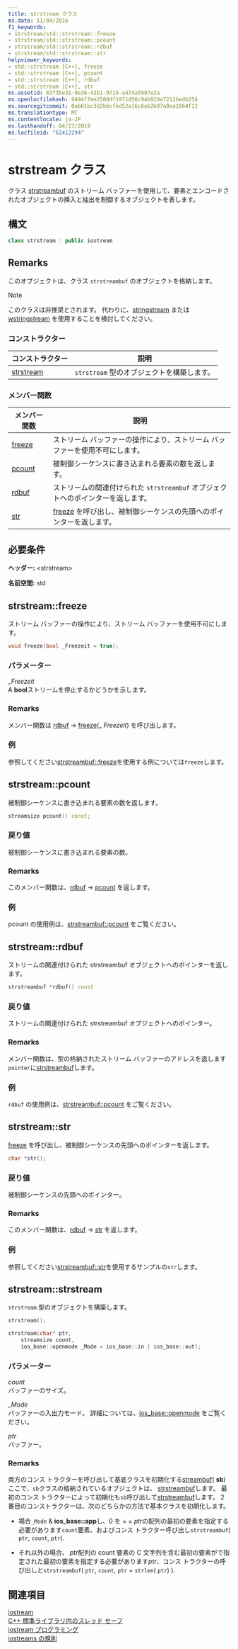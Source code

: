 ```yaml
---
title: strstream クラス
ms.date: 11/04/2016
f1_keywords:
- strstream/std::strstream::freeze
- strstream/std::strstream::pcount
- strstream/std::strstream::rdbuf
- strstream/std::strstream::str
helpviewer_keywords:
- std::strstream [C++], freeze
- std::strstream [C++], pcount
- std::strstream [C++], rdbuf
- std::strstream [C++], str
ms.assetid: 63f3be31-9e36-42b1-9715-a474a5997e2a
ms.openlocfilehash: 9494f7ee2508df1971d56c94b929a7212bedb254
ms.sourcegitcommit: 0ab61bc3d2b6cfbd52a16c6ab2b97a8ea1864f12
ms.translationtype: MT
ms.contentlocale: ja-JP
ms.lasthandoff: 04/23/2019
ms.locfileid: "62412294"
---
```

# <a name="strstream-class"></a>strstream クラス

クラス [strstreambuf](../standard-library/strstreambuf-class.md) のストリーム バッファーを使用して、要素とエンコードされたオブジェクトの挿入と抽出を制御するオブジェクトを表します。

## <a name="syntax"></a>構文

```cpp
class strstream : public iostream
```

## <a name="remarks"></a>Remarks

このオブジェクトは、クラス `strstreambuf` のオブジェクトを格納します。

> [!NOTE]
> このクラスは非推奨とされます。 代わりに、[stringstream](../standard-library/sstream-typedefs.md#stringstream) または [wstringstream](../standard-library/sstream-typedefs.md#wstringstream) を使用することを検討してください。

### <a name="constructors"></a>コンストラクター

|コンストラクター|説明|
|-|-|
|[strstream](#strstream)|`strstream` 型のオブジェクトを構築します。|

### <a name="member-functions"></a>メンバー関数

|メンバー関数|説明|
|-|-|
|[freeze](#freeze)|ストリーム バッファーの操作により、ストリーム バッファーを使用不可にします。|
|[pcount](#pcount)|被制御シーケンスに書き込まれる要素の数を返します。|
|[rdbuf](#rdbuf)|ストリームの関連付けられた `strstreambuf` オブジェクトへのポインターを返します。|
|[str](#str)|[freeze](../standard-library/strstreambuf-class.md#freeze) を呼び出し、被制御シーケンスの先頭へのポインターを返します。|

## <a name="requirements"></a>必要条件

**ヘッダー:** \<strstream>

**名前空間:** std

## <a name="freeze"></a>  strstream::freeze

ストリーム バッファーの操作により、ストリーム バッファーを使用不可にします。

```cpp
void freeze(bool _Freezeit = true);
```

### <a name="parameters"></a>パラメーター

*_Freezeit*<br/>
A **bool**ストリームを停止するかどうかを示します。

### <a name="remarks"></a>Remarks

メンバー関数は [rdbuf](#rdbuf) -> [freeze](../standard-library/strstreambuf-class.md#freeze)(_ *Freezeit*) を呼び出します。

### <a name="example"></a>例

参照してください[strstreambuf::freeze](../standard-library/strstreambuf-class.md#freeze)を使用する例については`freeze`します。

## <a name="pcount"></a>  strstream::pcount

被制御シーケンスに書き込まれる要素の数を返します。

```cpp
streamsize pcount() const;
```

### <a name="return-value"></a>戻り値

被制御シーケンスに書き込まれる要素の数。

### <a name="remarks"></a>Remarks

このメンバー関数は、[rdbuf](#rdbuf) -> [pcount](../standard-library/strstreambuf-class.md#pcount) を返します。

### <a name="example"></a>例

pcount の使用例は、[strstreambuf::pcount](../standard-library/strstreambuf-class.md#pcount) をご覧ください。

## <a name="rdbuf"></a>  strstream::rdbuf

ストリームの関連付けられた strstreambuf オブジェクトへのポインターを返します。

```cpp
strstreambuf *rdbuf() const
```

### <a name="return-value"></a>戻り値

ストリームの関連付けられた strstreambuf オブジェクトへのポインター。

### <a name="remarks"></a>Remarks

メンバー関数は、型の格納されたストリーム バッファーのアドレスを返します`pointer`に[strstreambuf](../standard-library/strstreambuf-class.md)します。

### <a name="example"></a>例

`rdbuf` の使用例は、[strstreambuf::pcount](../standard-library/strstreambuf-class.md#pcount) をご覧ください。

## <a name="str"></a>  strstream::str

[freeze](../standard-library/strstreambuf-class.md#freeze) を呼び出し、被制御シーケンスの先頭へのポインターを返します。

```cpp
char *str();
```

### <a name="return-value"></a>戻り値

被制御シーケンスの先頭へのポインター。

### <a name="remarks"></a>Remarks

このメンバー関数は、[rdbuf](#rdbuf) -> [str](../standard-library/strstreambuf-class.md#str) を返します。

### <a name="example"></a>例

参照してください[strstreambuf::str](../standard-library/strstreambuf-class.md#str)を使用するサンプルの`str`します。

## <a name="strstream"></a>  strstream::strstream

`strstream` 型のオブジェクトを構築します。

```cpp
strstream();

strstream(char* ptr,
    streamsize count,
    ios_base::openmode _Mode = ios_base::in | ios_base::out);
```

### <a name="parameters"></a>パラメーター

*count*<br/>
バッファーのサイズ。

*_Mode*<br/>
バッファーの入出力モード。 詳細については、[ios_base::openmode](../standard-library/ios-base-class.md#openmode) をご覧ください。

*ptr*<br/>
バッファー。

### <a name="remarks"></a>Remarks

両方のコンス トラクターを呼び出して基底クラスを初期化する[streambuf](../standard-library/streambuf-typedefs.md#streambuf)( **sb**) ここで、`sb`クラスの格納されているオブジェクトは、 [strstreambuf](../standard-library/strstreambuf-class.md)します。 最初のコンス トラクターによって初期化も`sb`呼び出して[strstreambuf](../standard-library/strstreambuf-class.md#strstreambuf)します。 2 番目のコンストラクターは、次のどちらかの方法で基本クラスを初期化します。

- 場合`_Mode`  &  **ios_base::app**し、0 を = = *ptr*の配列の最初の要素を指定する必要があります`count`要素、およびコンス トラクター呼び出し`strstreambuf`( `ptr`, `count`, `ptr`).

- それ以外の場合、 *ptr*配列の count 要素の C 文字列を含む最初の要素がで指定された最初の要素を指定する必要があります*ptr*、コンス トラクターの呼び出しと`strstreambuf`( `ptr`, `count`, `ptr` + `strlen`( `ptr`) ).

## <a name="see-also"></a>関連項目

[iostream](../standard-library/istream-typedefs.md#iostream)<br/>
[C++ 標準ライブラリ内のスレッド セーフ](../standard-library/thread-safety-in-the-cpp-standard-library.md)<br/>
[iostream プログラミング](../standard-library/iostream-programming.md)<br/>
[iostreams の規則](../standard-library/iostreams-conventions.md)<br/>
